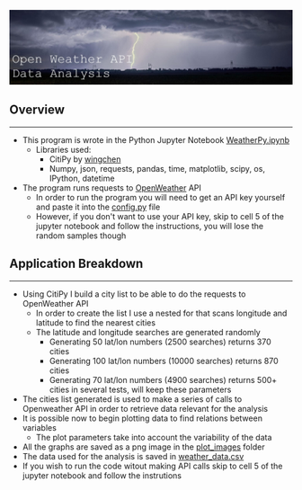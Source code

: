 ![Header](resources/header.jpg)

## **Overview**
______
- This program is wrote in the Python Jupyter Notebook [WeatherPy.ipynb](WeatherPy.ipynb)
    - Libraries used:
        - CitiPy by [wingchen](https://pypi.org/project/citipy/#files)
        - Numpy, json, requests, pandas, time, matplotlib, scipy, os, IPython, datetime
- The program runs requests to [OpenWeather](https://openweathermap.org/) API
    - In order to run the program you will need to get an API key yourself and paste it into the [config.py](config.py) file
    - However, if you don't want to use your API key, skip to cell 5 of the jupyter notebook and follow the instructions, you will lose the random samples though

## **Application Breakdown**
_________
- Using CitiPy I build a city list to be able to do the requests to OpenWeather API
    - In order to create the list I use a nested for that scans longitude and latitude to find the nearest cities
    - The latitude and longitude searches are generated randomly
        - Generating 50 lat/lon numbers (2500 searches) returns 370 cities
        - Generating 100 lat/lon numbers (10000 searches) returns 870 cities
        - Generating 70 lat/lon numbers (4900 searches) returns 500+ cities in several tests, will keep these parameters
- The cities list generated is used to make a series of calls to Openweather API in order to retrieve data relevant for the analysis
- It is possible now to begin plotting data to find relations between variables
    - The plot parameters take into account the variability of the data
- All the graphs are saved as a png image in the [plot_images](plot_images) folder
- The data used for the analysis is saved in [weather_data.csv](resources/weather_data.csv)
- If you wish to run the code witout making API calls skip to cell 5 of the jupyter notebook and follow the instrutions